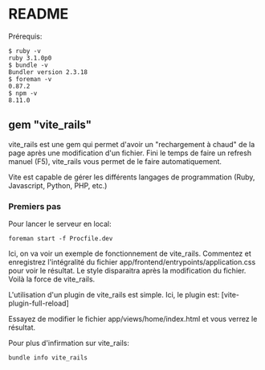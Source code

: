 # README
Prérequis:
```
$ ruby -v
ruby 3.1.0p0
$ bundle -v
Bundler version 2.3.18
$ foreman -v
0.87.2
$ npm -v
8.11.0
```
## gem "vite_rails"
vite_rails est une gem qui permet d'avoir un "rechargement à chaud" de la page après une modification d'un fichier.
Fini le temps de faire un refresh manuel (F5), vite_rails vous permet de le faire automatiquement.

Vite est capable de gérer les différents langages de programmation (Ruby, Javascript, Python, PHP, etc.)

### Premiers pas
Pour lancer le serveur en local:
```
foreman start -f Procfile.dev
```
Ici, on va voir un exemple de fonctionnement de vite_rails.
Commentez et enregistrez l'intégralité du fichier app/frontend/entrypoints/application.css pour voir le résultat.
Le style disparaitra après la modification du fichier.
Voilà la force de vite_rails.

L'utilisation d'un plugin de vite_rails est simple.
Ici, le plugin est: [vite-plugin-full-reload]

Essayez de modifier le fichier app/views/home/index.html et vous verrez le résultat.

Pour plus d'infirmation sur vite_rails:
```
bundle info vite_rails
```
